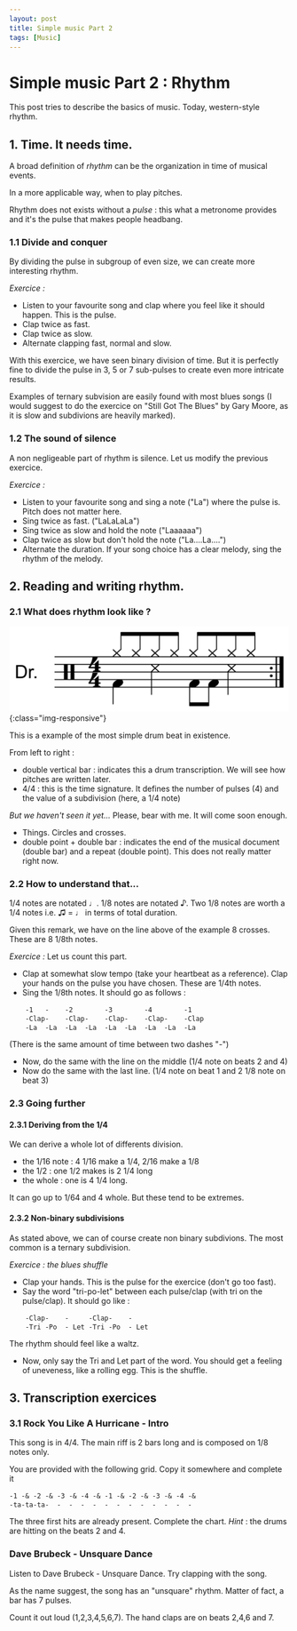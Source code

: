```yaml
---
layout: post
title: Simple music Part 2
tags: [Music]
---
```


# Simple music Part 2 : Rhythm

This post tries to describe the basics of music. Today, western-style rhythm.

## 1. Time. It needs time.

A broad definition of *rhythm* can be the organization in time of musical events.

In a more applicable way, when to play pitches.

Rhythm does not exists without a *pulse* : this what a metronome provides and it's the pulse that makes people headbang.

### 1.1 Divide and conquer

By dividing the pulse in subgroup of even size, we can create more interesting rhythm.

*Exercice :* 
- Listen to your favourite song and clap where you feel like it should happen. This is the pulse.
- Clap twice as fast. 
- Clap twice as slow. 
- Alternate clapping fast, normal and slow.

With this exercice, we have seen binary division of time. But it is perfectly fine to divide the pulse in 3, 5 or 7 sub-pulses to create even more intricate results.

Examples of ternary subvision are easily found with most blues songs (I would suggest to do the exercice on "Still Got The Blues" by Gary Moore, as it is slow and subdivions are heavily marked).

### 1.2 The sound of silence

A non negligeable part of rhythm is silence. Let us modify the previous exercice.

*Exercice :* 
- Listen to your favourite song and sing a note ("La") where the pulse is. Pitch does not matter here.
- Sing twice as fast. ("LaLaLaLa")
- Sing twice as slow and hold the note ("Laaaaaa")
- Clap twice as slow but don't hold the note ("La....La....")
- Alternate the duration. If your song choice has a clear melody, sing the rhythm of the melody.

## 2. Reading and writing rhythm.

### 2.1 What does rhythm look like ?

![drum-pattern](/assets/img/posts/Characteristic_rock_drum_pattern_rimshot.png){:class="img-responsive"}

This is a example of the most simple drum beat in existence.

From left to right :
* double vertical bar : indicates this a drum transcription. We will see how pitches are written later.
* 4/4 : this is the time signature. It defines the number of pulses (4) and the value of a subdivision (here, a 1/4 note)

*But we haven't seen it yet...*
Please, bear with me. It will come soon enough.

* Things. Circles and crosses.
* double point + double bar : indicates the end of the musical document (double bar) and a repeat (double point). This does not really matter right now.

### 2.2 How to understand that...

1/4 notes are notated ♩. 1/8 notes are notated ♪. Two 1/8 notes are worth a 1/4 notes i.e. ♫ = ♩ in terms of total duration.

Given this remark, we have on the line above of the example 8 crosses. These are 8 1/8th notes.

*Exercice :* Let us count this part.
* Clap at somewhat slow tempo (take your heartbeat as a reference). Clap your hands on the pulse you have chosen.
These are 1/4th notes.
* Sing the 1/8th notes. It should go as follows :

```
    -1   -    -2        -3        -4        -1
    -Clap-    -Clap-    -Clap-    -Clap-    -Clap
    -La  -La  -La  -La  -La  -La  -La  -La  -La
```

(There is the same amount of time between two dashes "-")

* Now, do the same with the line on the middle (1/4 note on beats 2 and 4)
* Now do the same with the last line. (1/4 note on beat 1 and 2 1/8 note on beat 3)

### 2.3 Going further 

#### 2.3.1 Deriving from the 1/4
We can derive a whole lot of differents division. 
* the 1/16 note : 4 1/16 make a 1/4, 2/16 make a 1/8
* the 1/2 : one 1/2 makes is 2 1/4 long
* the whole :  one is 4 1/4 long.

It can go up to 1/64 and 4 whole. But these tend to be extremes.

#### 2.3.2 Non-binary subdivisions

As stated above, we can of course create non binary subdivions. The most common is a ternary subdivision.

*Exercice : the blues shuffle*
* Clap your hands. This is the pulse for the exercice (don't go too fast).
* Say the word "tri-po-let" between each pulse/clap (with tri on the pulse/clap).
It should go like :
```
    -Clap-    -     -Clap-    -
    -Tri -Po  - Let -Tri -Po  - Let 
```
The rhythm should feel like a waltz.
* Now, only say the Tri and Let part of the word. You should get a feeling of uneveness, like a rolling egg. This is the shuffle.

## 3. Transcription exercices

### 3.1 Rock You Like A Hurricane - Intro
This song is in 4/4. The main riff is 2 bars long and is composed on 1/8 notes only.

You are provided with the following grid. Copy it somewhere and complete it
```
-1 -& -2 -& -3 -& -4 -& -1 -& -2 -& -3 -& -4 -& 
-ta-ta-ta-  -  -  -  -  -  -  -  -  -  -  -  -  
```

The three first hits are already present. Complete the chart.
*Hint* : the drums are hitting on the beats 2 and 4.

### Dave Brubeck - Unsquare Dance

Listen to Dave Brubeck - Unsquare Dance. Try clapping with the song.

As the name suggest, the song has an "unsquare" rhythm. Matter of fact, a bar has 7 pulses.

Count it out loud (1,2,3,4,5,6,7). The hand claps are on beats 2,4,6 and 7.